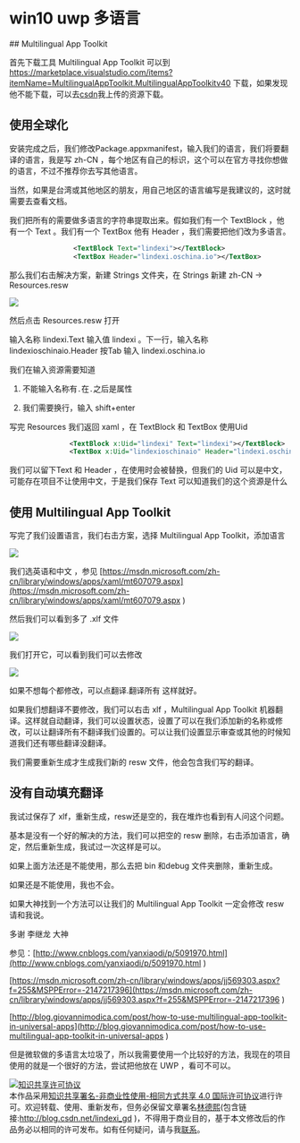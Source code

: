 
# win10 uwp 多语言

<!-- 不发布 -->

<!--more-->



<div id="toc"></div>
<!-- csdn -->
## Multilingual App Toolkit

首先下载工具 Multilingual App Toolkit 可以到 https://marketplace.visualstudio.com/items?itemName=MultilingualAppToolkit.MultilingualAppToolkitv40 下载，如果发现他不能下载，可以去[csdn](http://download.csdn.net/detail/lindexi_gd/9726257)我上传的资源下载。

## 使用全球化

安装完成之后，我们修改Package.appxmanifest，输入我们的语言，我们将要翻译的语言，我是写 zh-CN ，每个地区有自己的标识，这个可以在官方寻找你想做的语言，不过不推荐你去写其他语言。

当然，如果是台湾或其他地区的朋友，用自己地区的语言编写是我建议的，这时就需要去查看文档。

我们把所有的需要做多语言的字符串提取出来。假如我们有一个 TextBlock ，他有一个 Text 。我们有一个 TextBox 他有 Header ，我们需要把他们改为多语言。

```xml
                <TextBlock Text="lindexi"></TextBlock>
                <TextBox Header="lindexi.oschina.io"></TextBox>

```

那么我们右击解决方案，新建 Strings 文件夹，在 Strings 新建 zh-CN -> Resources.resw

![](http://image.acmx.xyz/4ee0aeec-688d-462e-9bf6-0c91f74cc0bc20161231185335.jpg)

然后点击 Resources.resw 打开

输入名称 lindexi.Text 输入值 lindexi 。下一行，输入名称 lindexioschinaio.Header 按Tab 输入 lindexi.oschina.io

我们在输入资源需要知道

 1. 不能输入名称有`.`在`.`之后是属性

 2. 我们需要换行，输入 shift+enter 

写完 Resources 我们返回 xaml ，在 TextBlock 和 TextBox 使用Uid

		

```xml
               <TextBlock x:Uid="lindexi" Text="lindexi"></TextBlock>
               <TextBox x:Uid="lindexioschinaio" Header="lindexi.oschina.io"></TextBox>

```

我们可以留下Text 和 Header ，在使用时会被替换，但我们的 Uid 可以是中文，可能存在项目不让使用中文，于是我们保存 Text 可以知道我们的这个资源是什么

## 使用 Multilingual App Toolkit

写完了我们设置语言，我们右击方案，选择 Multilingual App Toolkit，添加语言

![](http://image.acmx.xyz/7fbd5d52-1ce3-4cd7-a438-1795c3f8517e2016123119328.jpg)

我们选英语和中文 ，参见 [https://msdn.microsoft.com/zh-cn/library/windows/apps/xaml/mt607079.aspx](https://msdn.microsoft.com/zh-cn/library/windows/apps/xaml/mt607079.aspx )

然后我们可以看到多了 .xlf 文件

![](http://image.acmx.xyz/7fbd5d52-1ce3-4cd7-a438-1795c3f8517e2016123119516.jpg)

我们打开它，可以看到我们可以去修改

![](http://ooo.0o0.ooo/2016/12/31/5867912830dad.jpg)

如果不想每个都修改，可以点翻译.翻译所有 这样就好。

如果我们想翻译不要修改，我们可以右击 xlf ，Multilingual App Toolkit 机器翻译。这样就自动翻译，我们可以设置状态，设置了可以在我们添加新的名称或修改，可以让翻译所有不翻译我们设置的。可以让我们设置显示审查或其他的时候知道我们还有哪些翻译没翻译。

我们需要重新生成才生成我们新的 resw 文件，他会包含我们写的翻译。


## 没有自动填充翻译

我试过保存了 xlf，重新生成，resw还是空的，我在堆炸也看到有人问这个问题。

基本是没有一个好的解决的方法，我们可以把空的 resw 删除，右击添加语言，确定，然后重新生成，我试过一次这样是可以。

如果上面方法还是不能使用，那么去把 bin 和debug 文件夹删除，重新生成。

如果还是不能使用，我也不会。

如果大神找到一个方法可以让我们的 Multilingual App Toolkit 一定会修改 resw 请和我说。





<!-- 在属性输入 自定义工具：ReswFileCodeGenerator

如果没有自动生成resw -->

多谢 李继龙 大神

参见：[http://www.cnblogs.com/yanxiaodi/p/5091970.html](http://www.cnblogs.com/yanxiaodi/p/5091970.html )

[https://msdn.microsoft.com/zh-cn/library/windows/apps/jj569303.aspx?f=255&MSPPError=-2147217396](https://msdn.microsoft.com/zh-cn/library/windows/apps/jj569303.aspx?f=255&MSPPError=-2147217396 )

[http://blog.giovannimodica.com/post/how-to-use-multilingual-app-toolkit-in-universal-apps](http://blog.giovannimodica.com/post/how-to-use-multilingual-app-toolkit-in-universal-apps )

但是微软做的多语言太垃圾了，所以我需要使用一个比较好的方法，我现在的项目使用的就是一个很好的方法，尝试把他放在 UWP ，看可不可以。




<a rel="license" href="http://creativecommons.org/licenses/by-nc-sa/4.0/"><img alt="知识共享许可协议" style="border-width:0" src="https://licensebuttons.net/l/by-nc-sa/4.0/88x31.png" /></a><br />本作品采用<a rel="license" href="http://creativecommons.org/licenses/by-nc-sa/4.0/">知识共享署名-非商业性使用-相同方式共享 4.0 国际许可协议</a>进行许可。欢迎转载、使用、重新发布，但务必保留文章署名[林德熙](http://blog.csdn.net/lindexi_gd)(包含链接:http://blog.csdn.net/lindexi_gd )，不得用于商业目的，基于本文修改后的作品务必以相同的许可发布。如有任何疑问，请与我[联系](mailto:lindexi_gd@163.com)。